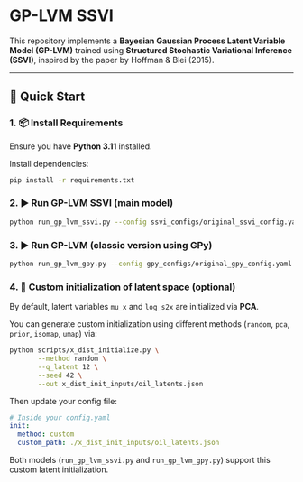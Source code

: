 # GP-LVM SSVI

This repository implements a **Bayesian Gaussian Process Latent Variable Model (GP-LVM)** trained using **Structured Stochastic Variational Inference (SSVI)**, inspired by the paper by Hoffman & Blei (2015).

---

## 🚀 Quick Start

### 1. 📦 Install Requirements
Ensure you have **Python 3.11** installed.

Install dependencies:
```bash
pip install -r requirements.txt
```


### 2. ▶️ Run GP-LVM SSVI (main model)

```bash
python run_gp_lvm_ssvi.py --config ssvi_configs/original_ssvi_config.yaml
```


### 3. ▶️ Run GP-LVM (classic version using GPy)

```bash
python run_gp_lvm_gpy.py --config gpy_configs/original_gpy_config.yaml
```


### 4. 🔧 Custom initialization of latent space (optional)

By default, latent variables `mu_x` and `log_s2x` are initialized via **PCA**.

You can generate custom initialization using different methods (`random`, `pca`, `prior`, `isomap`, `umap`) via:

```bash
python scripts/x_dist_initialize.py \
       --method random \
       --q_latent 12 \
       --seed 42 \
       --out x_dist_init_inputs/oil_latents.json
```

Then update your config file:
```yaml
# Inside your config.yaml
init:
  method: custom
  custom_path: ./x_dist_init_inputs/oil_latents.json
```

Both models (`run_gp_lvm_ssvi.py` and `run_gp_lvm_gpy.py`) support this custom latent initialization.
